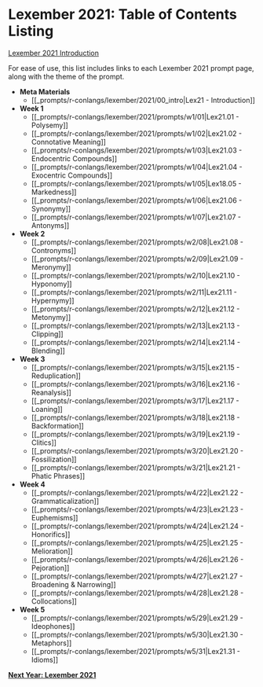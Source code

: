 # Lexember 2021: Table of Contents Listing
[Lexember 2021 Introduction](_prompts/r-conlangs/lexember/2021/00_intro.md)

For ease of use, this list includes links to each Lexember 2021 prompt page, along with the theme of the prompt.

* **Meta Materials**
	* [[_prompts/r-conlangs/lexember/2021/00_intro|Lex21 - Introduction]]
* **Week 1**
	* [[_prompts/r-conlangs/lexember/2021/prompts/w1/01|Lex21.01 - Polysemy]]
	* [[_prompts/r-conlangs/lexember/2021/prompts/w1/02|Lex21.02 - Connotative Meaning]]
	* [[_prompts/r-conlangs/lexember/2021/prompts/w1/03|Lex21.03 - Endocentric Compounds]]
	* [[_prompts/r-conlangs/lexember/2021/prompts/w1/04|Lex21.04 - Exocentric Compounds]]
	* [[_prompts/r-conlangs/lexember/2021/prompts/w1/05|Lex18.05 - Markedness]]
	* [[_prompts/r-conlangs/lexember/2021/prompts/w1/06|Lex21.06 - Synonymy]]
	* [[_prompts/r-conlangs/lexember/2021/prompts/w1/07|Lex21.07 - Antonyms]]
* **Week 2**
	* [[_prompts/r-conlangs/lexember/2021/prompts/w2/08|Lex21.08 - Contronyms]]
	* [[_prompts/r-conlangs/lexember/2021/prompts/w2/09|Lex21.09 - Meronymy]]
	* [[_prompts/r-conlangs/lexember/2021/prompts/w2/10|Lex21.10 - Hyponomy]]
	* [[_prompts/r-conlangs/lexember/2021/prompts/w2/11|Lex21.11 - Hypernymy]]
	* [[_prompts/r-conlangs/lexember/2021/prompts/w2/12|Lex21.12 - Metonymy]]
	* [[_prompts/r-conlangs/lexember/2021/prompts/w2/13|Lex21.13 - Clipping]]
	* [[_prompts/r-conlangs/lexember/2021/prompts/w2/14|Lex21.14 - Blending]]
* **Week 3**
	* [[_prompts/r-conlangs/lexember/2021/prompts/w3/15|Lex21.15 - Reduplication]]
	* [[_prompts/r-conlangs/lexember/2021/prompts/w3/16|Lex21.16 - Reanalysis]]
	* [[_prompts/r-conlangs/lexember/2021/prompts/w3/17|Lex21.17 - Loaning]]
	* [[_prompts/r-conlangs/lexember/2021/prompts/w3/18|Lex21.18 - Backformation]]
	* [[_prompts/r-conlangs/lexember/2021/prompts/w3/19|Lex21.19 - Clitics]]
	* [[_prompts/r-conlangs/lexember/2021/prompts/w3/20|Lex21.20 - Fossilization]]
	* [[_prompts/r-conlangs/lexember/2021/prompts/w3/21|Lex21.21 - Phatic Phrases]]
* **Week 4**
	* [[_prompts/r-conlangs/lexember/2021/prompts/w4/22|Lex21.22 - Grammaticalization]]
	* [[_prompts/r-conlangs/lexember/2021/prompts/w4/23|Lex21.23 - Euphemisms]]
	* [[_prompts/r-conlangs/lexember/2021/prompts/w4/24|Lex21.24 - Honorifics]]
	* [[_prompts/r-conlangs/lexember/2021/prompts/w4/25|Lex21.25 - Melioration]]
	* [[_prompts/r-conlangs/lexember/2021/prompts/w4/26|Lex21.26 - Pejoration]]
	* [[_prompts/r-conlangs/lexember/2021/prompts/w4/27|Lex21.27 - Broadening & Narrowing]]
	* [[_prompts/r-conlangs/lexember/2021/prompts/w4/28|Lex21.28 - Collocations]]
* **Week 5**
	* [[_prompts/r-conlangs/lexember/2021/prompts/w5/29|Lex21.29 - Ideophones]]
	* [[_prompts/r-conlangs/lexember/2021/prompts/w5/30|Lex21.30 - Metaphors]]
	* [[_prompts/r-conlangs/lexember/2021/prompts/w5/31|Lex21.31 - Idioms]]

**[Next Year: Lexember 2021](_prompts/r-conlangs/lexember/2021/toc_lex21.md)**
